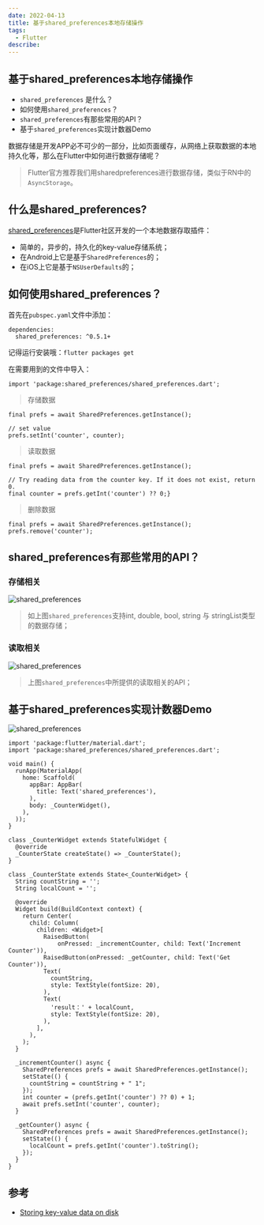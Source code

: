 ```yaml
---
date: 2022-04-13
title: 基于shared_preferences本地存储操作
tags:
  - Flutter
describe:
---
```


## 基于shared_preferences本地存储操作

- `shared_preferences` 是什么？
- 如何使用`shared_preferences`？
- `shared_preferences`有那些常用的API？
- 基于`shared_preferences`实现计数器Demo

数据存储是开发APP必不可少的一部分，比如页面缓存，从网络上获取数据的本地持久化等，那么在Flutter中如何进行数据存储呢？

> Flutter官方推荐我们用sharedpreferences进行数据存储，类似于RN中的`AsyncStorage`。

## 什么是shared_preferences?

[shared_preferences](https://pub.dartlang.org/packages/shared_preferences#-installing-tab-)是Flutter社区开发的一个本地数据存取插件：

- 简单的，异步的，持久化的key-value存储系统；
- 在Android上它是基于`SharedPreferences`的；
- 在iOS上它是基于`NSUserDefaults`的；

## 如何使用shared_preferences？

首先在`pubspec.yaml`文件中添加：

```
dependencies:
  shared_preferences: ^0.5.1+
```

记得运行安装哦：`flutter packages get`

在需要用到的文件中导入：

```
import 'package:shared_preferences/shared_preferences.dart';
```

> 存储数据

```
final prefs = await SharedPreferences.getInstance();

// set value
prefs.setInt('counter', counter);
```

> 读取数据

```
final prefs = await SharedPreferences.getInstance();

// Try reading data from the counter key. If it does not exist, return 0.
final counter = prefs.getInt('counter') ?? 0;}
```

> 删除数据

```
final prefs = await SharedPreferences.getInstance();
prefs.remove('counter');
```

## shared_preferences有那些常用的API？

### 存储相关

![shared_preferences](https://oss.filway.cn/filway-blog/shared_preferences_set.png)

> 如上图`shared_preferences`支持int, double, bool, string 与 stringList类型的数据存储；

### 读取相关

![shared_preferences](https://oss.filway.cn/filway-blog/shared_preferences_get.png)

> 上图`shared_preferences`中所提供的读取相关的API；

## 基于shared_preferences实现计数器Demo

![shared_preferences](https://oss.filway.cn/filway-blog/shared_preferences_demo.gif)

```
import 'package:flutter/material.dart';
import 'package:shared_preferences/shared_preferences.dart';

void main() {
  runApp(MaterialApp(
    home: Scaffold(
      appBar: AppBar(
        title: Text('shared_preferences'),
      ),
      body: _CounterWidget(),
    ),
  ));
}

class _CounterWidget extends StatefulWidget {
  @override
  _CounterState createState() => _CounterState();
}

class _CounterState extends State<_CounterWidget> {
  String countString = '';
  String localCount = '';

  @override
  Widget build(BuildContext context) {
    return Center(
      child: Column(
        children: <Widget>[
          RaisedButton(
              onPressed: _incrementCounter, child: Text('Increment Counter')),
          RaisedButton(onPressed: _getCounter, child: Text('Get Counter')),
          Text(
            countString,
            style: TextStyle(fontSize: 20),
          ),
          Text(
            'result：' + localCount,
            style: TextStyle(fontSize: 20),
          ),
        ],
      ),
    );
  }

  _incrementCounter() async {
    SharedPreferences prefs = await SharedPreferences.getInstance();
    setState(() {
      countString = countString + " 1";
    });
    int counter = (prefs.getInt('counter') ?? 0) + 1;
    await prefs.setInt('counter', counter);
  }

  _getCounter() async {
    SharedPreferences prefs = await SharedPreferences.getInstance();
    setState(() {
      localCount = prefs.getInt('counter').toString();
    });
  }
}
```

## 参考

- [Storing key-value data on disk](https://flutter.dev/docs/cookbook/persistence/key-value)